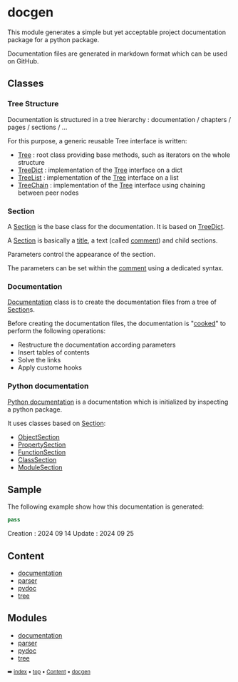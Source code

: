 # docgen

This module generates a simple but yet acceptable project documentation package
for a python package.

Documentation files are generated in markdown format which can be used on GitHub.

## Classes

### Tree Structure

Documentation is structured in a tree hierarchy : documentation / chapters / pages / sections / ...

For this purpose, a generic reusable Tree interface is written:
- [Tree](tree-tree.md) : root class providing base methods, such as iterators on the whole structure
- [TreeDict](tree-treedict.md) : implementation of the [Tree](tree-tree.md) interface on a dict
- [TreeList](tree-treelist.md) : implementation of the [Tree](tree-tree.md) interface on a list
- [TreeChain](tree-treechain.md) : implementation of the [Tree](tree-tree.md) interface using chaining between peer nodes

### Section

A [Section](docum-section.md) is the base class for the documentation. It is based on [TreeDict](tree-treedict.md).

A [Section](docum-section.md) is basically a [title](docum-section.md#title), a text (called [comment](docum-section.md#comment)) and child sections.

Parameters control the appearance of the section.

The parameters can be set within the [comment](docum-section.md#comment) using a dedicated syntax.

### Documentation

[Documentation](docum-documentation.md) class is to create the documentation files from a tree of [Section](docum-section.md)s.

Before creating the documentation files, the documentation is "[cooked](docum-documentation.md#cook)" to perform
the following operations:
- Restructure the documentation according parameters
- Insert tables of contents
- Solve the links
- Apply custome hooks

### Python documentation

[Python documentation](index.md) is a documentation which is initialized by inspecting
a python package.

It uses classes based on [Section](docum-section.md):
- [ObjectSection](pydoc-objectsection.md)
- [PropertySection](pydoc-propertysection.md)
- [FunctionSection](pydoc-functionsection.md)
- [ClassSection](pydoc-classsection.md)
- [ModuleSection](pydoc-modulesection.md)

## Sample

The following example show how this documentation is generated:
    
``` python
pass
````



Creation : 2024 09 14
Update   : 2024 09 25

## Content

- [documentation](docum---documentation.md)
- [parser](parse---parser.md)
- [pydoc](pydoc---pydoc.md)
- [tree](tree---tree.md)

## Modules



- [documentation](docum---documentation.md)
- [parser](parse---parser.md)
- [pydoc](pydoc---pydoc.md)
- [tree](tree---tree.md)

<sub>:arrow_right: [index](index.md) :black_small_square: [top](#docgen) :black_small_square: [Content](#content) :black_small_square: [docgen](index.md)</sub>